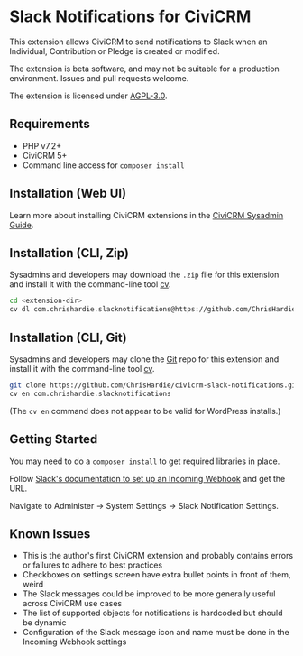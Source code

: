 # Slack Notifications for CiviCRM

This extension allows CiviCRM to send notifications to Slack when an Individual, Contribution or Pledge is created or modified.

The extension is beta software, and may not be suitable for a production environment. Issues and pull requests welcome.

The extension is licensed under [AGPL-3.0](LICENSE.txt).

## Requirements

* PHP v7.2+
* CiviCRM 5+
* Command line access for `composer install`

## Installation (Web UI)

Learn more about installing CiviCRM extensions in the [CiviCRM Sysadmin Guide](https://docs.civicrm.org/sysadmin/en/latest/customize/extensions/).

## Installation (CLI, Zip)

Sysadmins and developers may download the `.zip` file for this extension and
install it with the command-line tool [cv](https://github.com/civicrm/cv).

```bash
cd <extension-dir>
cv dl com.chrishardie.slacknotifications@https://github.com/ChrisHardie/civicrm-slack-notifications/archive/master.zip
```

## Installation (CLI, Git)

Sysadmins and developers may clone the [Git](https://en.wikipedia.org/wiki/Git) repo for this extension and
install it with the command-line tool [cv](https://github.com/civicrm/cv).

```bash
git clone https://github.com/ChrisHardie/civicrm-slack-notifications.git com.chrishardie.slacknotifications
cv en com.chrishardie.slacknotifications
```

(The `cv en` command does not appear to be valid for WordPress installs.)

## Getting Started

You may need to do a `composer install` to get required libraries in place.

Follow [Slack's documentation to set up an Incoming Webhook](https://slack.com/help/articles/115005265063-Incoming-webhooks-for-Slack) and get the URL.

Navigate to Administer -> System Settings -> Slack Notification Settings.

## Known Issues

* This is the author's first CiviCRM extension and probably contains errors or failures to adhere to best practices
* Checkboxes on settings screen have extra bullet points in front of them, weird
* The Slack messages could be improved to be more generally useful across CiviCRM use cases
* The list of supported objects for notifications is hardcoded but should be dynamic
* Configuration of the Slack message icon and name must be done in the Incoming Webhook settings
